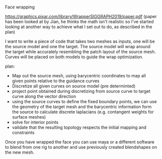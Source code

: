 
Face wrapping

https://graphics.pixar.com/library/WrapperSIGGRAPH2019/paper.pdf
(paper has been looked at by Jian, he thinks the math isn't realistic so I've started looking at another way to achieve what I set out to do, as described in the plan)

I want to write a piece of code that takes two meshes as inputs, one will be the source model and one the target. 
The source model will wrap around the target while accurately resembling the patch layout of the source mesh.
Curves will be placed on both models to guide the wrap optimization.

plan:
- Map out the source mesh, using barycentric coordinates to map all given points relative to the guidance curves
- Discretize all given curves on source model (pre determinted) 
- project point obtained during discretizing from source curve to target curve along the vector direction
- using the source curves to define the fixed boundary points, we can use the geometry of the target mesh and the barycentric information form the source to calculate discrete laplacians (e.g. contangent weights for surface meshes) 
- solve for interior points 
- validate that the resulting topology respects the initial mapping and constraints




Once you have wrapped the face you can use maya or a different software to blend from one rig to another and use previously created blendshapes on the new mesh. 
